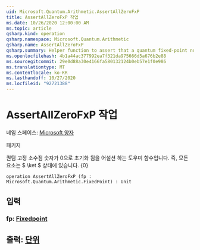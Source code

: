 ```yaml
---
uid: Microsoft.Quantum.Arithmetic.AssertAllZeroFxP
title: AssertAllZeroFxP 작업
ms.date: 10/26/2020 12:00:00 AM
ms.topic: article
qsharp.kind: operation
qsharp.namespace: Microsoft.Quantum.Arithmetic
qsharp.name: AssertAllZeroFxP
qsharp.summary: Helper function to assert that a quantum fixed-point number is initialized to zero, i.e., all qubits are in state $\ket{0}$.
ms.openlocfilehash: 4b1a44ac377992ea7f321da975666d5a676b2e88
ms.sourcegitcommit: 29e0d88a30e4166fa580132124b0eb57e1f0e986
ms.translationtype: MT
ms.contentlocale: ko-KR
ms.lasthandoff: 10/27/2020
ms.locfileid: "92721388"
---
```

# <a name="assertallzerofxp-operation"></a>AssertAllZeroFxP 작업

네임 스페이스: [Microsoft 양자](xref:Microsoft.Quantum.Arithmetic)

패키지 [](https://nuget.org/packages/)


퀀텀 고정 소수점 숫자가 0으로 초기화 됨을 어설션 하는 도우미 함수입니다. 즉, 모든 요소는 $ \ket $ 상태에 있습니다. {0}

```qsharp
operation AssertAllZeroFxP (fp : Microsoft.Quantum.Arithmetic.FixedPoint) : Unit
```


## <a name="input"></a>입력

### <a name="fp--fixedpoint"></a>fp: [Fixedpoint](xref:Microsoft.Quantum.Arithmetic.FixedPoint)





## <a name="output--unit"></a>출력: [단위](xref:microsoft.quantum.lang-ref.unit)

